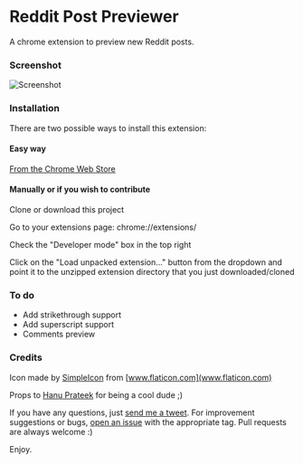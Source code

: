 # Reddit Post Previewer
A chrome extension to preview new Reddit posts.

### Screenshot
![Screenshot][screenshotlink]

### Installation
There are two possible ways to install this extension:

#### Easy way
[From the Chrome Web Store][extension]

#### Manually or if you wish to contribute
Clone or download this project

Go to your extensions page: chrome://extensions/

Check the "Developer mode" box in the top right

Click on the "Load unpacked extension..." button from the dropdown and point it to the unzipped extension directory that you just downloaded/cloned

### To do
* Add strikethrough support
* Add superscript support
* Comments preview

### Credits
Icon made by [SimpleIcon][simpleiconlink] from [www.flaticon.com](www.flaticon.com)

Props to [Hanu Prateek][hanulink] for being a cool dude ;)

If you have any questions, just [send me a tweet][twitter]. For improvement suggestions or bugs, [open an issue][issues] with the appropriate tag. Pull requests are always welcome :)

Enjoy.

[hanulink]: https://github.com/hanuprateek
[extension]: https://chrome.google.com/webstore/detail/reddit-post-previewer/cmciogmigfaangcbmlmncbjofgpojgil
[twitter]: https://twitter.com/r4meau
[issues]: https://github.com/R4meau/reddit-post-previewer/issues
[simpleiconlink]: http://www.flaticon.com/authors/simpleicon
[screenshotlink]: https://github.com/R4meau/reddit-post-previewer/blob/master/doc-assets/rpr-screenshot.png?raw=true
